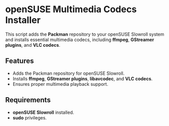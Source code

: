 # openSUSE Multimedia Codecs Installer

This script adds the **Packman** repository to your openSUSE Slowroll system and installs essential multimedia codecs, including **ffmpeg**, **GStreamer plugins**, and **VLC codecs**.

## Features
- Adds the Packman repository for openSUSE Slowroll.
- Installs **ffmpeg**, **GStreamer plugins**, **libavcodec**, and **VLC codecs**.
- Ensures proper multimedia playback support.

## Requirements
- **openSUSE Slowroll** installed.
- **sudo** privileges.
